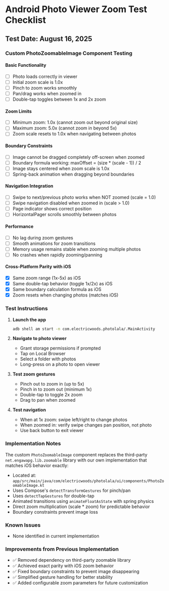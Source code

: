 # Android Photo Viewer Zoom Test Checklist

## Test Date: August 16, 2025

### Custom PhotoZoomableImage Component Testing

#### Basic Functionality
- [ ] Photo loads correctly in viewer
- [ ] Initial zoom scale is 1.0x
- [ ] Pinch to zoom works smoothly
- [ ] Pan/drag works when zoomed in
- [ ] Double-tap toggles between 1x and 2x zoom

#### Zoom Limits
- [ ] Minimum zoom: 1.0x (cannot zoom out beyond original size)
- [ ] Maximum zoom: 5.0x (cannot zoom in beyond 5x)
- [ ] Zoom scale resets to 1.0x when navigating between photos

#### Boundary Constraints
- [ ] Image cannot be dragged completely off-screen when zoomed
- [ ] Boundary formula working: maxOffset = (size * (scale - 1)) / 2
- [ ] Image stays centered when zoom scale is 1.0x
- [ ] Spring-back animation when dragging beyond boundaries

#### Navigation Integration
- [ ] Swipe to next/previous photo works when NOT zoomed (scale = 1.0)
- [ ] Swipe navigation disabled when zoomed in (scale > 1.0)
- [ ] Page indicator shows correct position
- [ ] HorizontalPager scrolls smoothly between photos

#### Performance
- [ ] No lag during zoom gestures
- [ ] Smooth animations for zoom transitions
- [ ] Memory usage remains stable when zooming multiple photos
- [ ] No crashes when rapidly zooming/panning

#### Cross-Platform Parity with iOS
- [x] Same zoom range (1x-5x) as iOS
- [x] Same double-tap behavior (toggle 1x/2x) as iOS
- [x] Same boundary calculation formula as iOS
- [x] Zoom resets when changing photos (matches iOS)

### Test Instructions

1. **Launch the app**
   ```bash
   adb shell am start -n com.electricwoods.photolala/.MainActivity
   ```

2. **Navigate to photo viewer**
   - Grant storage permissions if prompted
   - Tap on Local Browser
   - Select a folder with photos
   - Long-press on a photo to open viewer

3. **Test zoom gestures**
   - Pinch out to zoom in (up to 5x)
   - Pinch in to zoom out (minimum 1x)
   - Double-tap to toggle 2x zoom
   - Drag to pan when zoomed

4. **Test navigation**
   - When at 1x zoom: swipe left/right to change photos
   - When zoomed in: verify swipe changes pan position, not photo
   - Use back button to exit viewer

### Implementation Notes

The custom `PhotoZoomableImage` component replaces the third-party `net.engawapg.lib.zoomable` library with our own implementation that matches iOS behavior exactly:

- Located at: `app/src/main/java/com/electricwoods/photolala/ui/components/PhotoZoomableImage.kt`
- Uses Compose's `detectTransformGestures` for pinch/pan
- Uses `detectTapGestures` for double-tap
- Animated transitions using `animateFloatAsState` with spring physics
- Direct zoom multiplication (scale * zoom) for predictable behavior
- Boundary constraints prevent image loss

### Known Issues
- None identified in current implementation

### Improvements from Previous Implementation
- ✅ Removed dependency on third-party zoomable library
- ✅ Achieved exact parity with iOS zoom behavior
- ✅ Fixed boundary constraints to prevent image disappearing
- ✅ Simplified gesture handling for better stability
- ✅ Added configurable zoom parameters for future customization